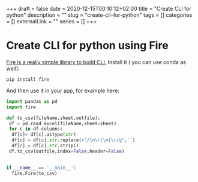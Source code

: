 +++ 
draft = false
date = 2020-12-15T00:10:12+02:00
title = "Create CLI for python"
description = ""
slug = "create-cli-for-python" 
tags = []
categories = []
externalLink = ""
series = []
+++

# Create CLI for python using Fire

[Fire is a really simple library to build CLI.](https://github.com/google/python-fire)
Install it ( you can use conda as well):

```
pip install fire
```

And then use it in your app, for example here:

```python
import pandas as pd
import fire

def to_csv(fileName,sheet,outfile):
 df = pd.read_excel(fileName,sheet=sheet)
 for c in df.columns:
  df[c]= df[c].astype(str)
  df[c] = df[c].str.replace(r"/\n\r|\n|\r/g",'')
  df[c] = df[c].str.strip()
 df.to_csv(outfile,index=False,header=False)
 

if __name__ == '__main__':
  fire.Fire(to_csv)
```

